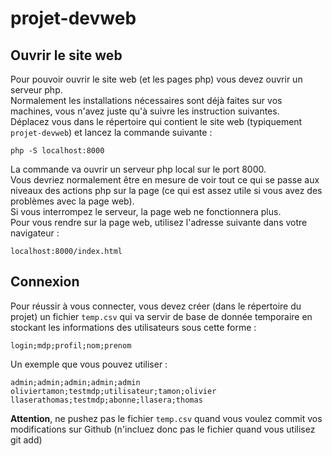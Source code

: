 # projet-devweb

## Ouvrir le site web

Pour pouvoir ouvrir le site web (et les pages php) vous devez ouvrir un serveur php.  
Normalement les installations nécessaires sont déjà faites sur vos machines, vous n'avez juste qu'à suivre les instruction suivantes.  
Déplacez vous dans le répertoire qui contient le site web (typiquement `projet-devweb`) et lancez la commande suivante :  
```
php -S localhost:8000
```
La commande va ouvrir un serveur php local sur le port 8000.  
Vous devriez normalement être en mesure de voir tout ce qui se passe aux niveaux des actions php sur la page (ce qui est assez utile si vous avez des problèmes avec la page web).  
Si vous interrompez le serveur, la page web ne fonctionnera plus.  
Pour vous rendre sur la page web, utilisez l'adresse suivante dans votre navigateur :  
```
localhost:8000/index.html
```

## Connexion

Pour réussir à vous connecter, vous devez créer (dans le répertoire du projet) un fichier `temp.csv` qui va servir de base de donnée temporaire en stockant les informations des utilisateurs sous cette forme :  

```
login;mdp;profil;nom;prenom
```

Un exemple que vous pouvez utiliser :  

```
admin;admin;admin;admin;admin
oliviertamon;testmdp;utilisateur;tamon;olivier
llaserathomas;testmdp;abonne;llasera;thomas
```

**Attention**, ne pushez pas le fichier `temp.csv` quand vous voulez commit vos modifications sur Github (n'incluez donc pas le fichier quand vous utilisez git add)  
